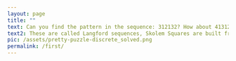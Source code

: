 ```yaml
---
layout: page
title: ""
text: Can you find the pattern in the sequence: 312132? How about 41312432?
text2: These are called Langford sequences, Skolem Squares are built from the closely related Skolem sequences. To see the answer keep scrolling!
pic: /assets/pretty-puzzle-discrete_solved.png
permalink: /first/
---
```

